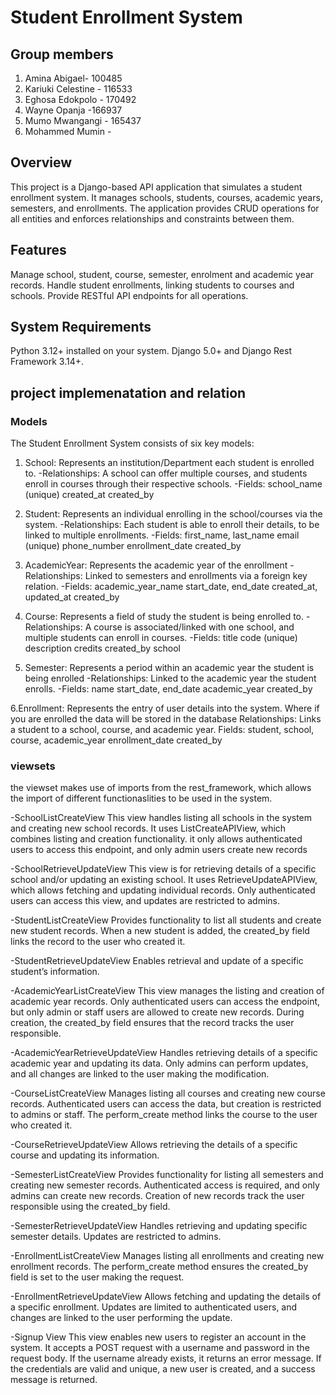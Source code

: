 # Student Enrollment System

## Group members
1. Amina Abigael- 100485
2. Kariuki Celestine - 116533
3. Eghosa Edokpolo - 170492
4. Wayne Opanja -166937
5. Mumo Mwangangi - 165437
6. Mohammed Mumin -

## Overview
This project is a Django-based API application that simulates a student enrollment system. 
It manages schools, students, courses, academic years, semesters, and enrollments. 
The application provides CRUD operations for all entities and enforces relationships and constraints between them.

## Features
Manage school, student, course, semester, enrolment and academic year records.
Handle student enrollments, linking students to courses and schools.
Provide RESTful API endpoints for all operations.

## System Requirements
Python 3.12+ installed on your system.
Django 5.0+ and Django Rest Framework 3.14+.

## project implemenatation and relation 

### Models
The Student Enrollment System consists of six key models:

1. School: Represents an institution/Department each student is enrolled to. 
-Relationships: A school can offer multiple courses, and students enroll in courses through their respective schools.
-Fields:
school_name (unique)
created_at
created_by

2. Student: Represents an individual enrolling in the school/courses via the system.
-Relationships: Each student is able to enroll their details, to be linked to multiple enrollments.
-Fields:
first_name, last_name
email (unique)
phone_number
enrollment_date
created_by

3. AcademicYear: Represents the academic year of the enrollment
-Relationships: Linked to semesters and enrollments via a foreign key relation.
-Fields:
academic_year_name
start_date, end_date
created_at, updated_at
created_by

4. Course: Represents a field of study the student is being enrolled to.
-Relationships: A course is associated/linked with one school, and multiple students can enroll in courses.
-Fields:
title
code (unique)
description
credits
created_by
school

5. Semester: Represents a period within an academic year the student is being enrolled
-Relationships: Linked to the academic year the student enrolls.
-Fields:
name
start_date, end_date
academic_year
created_by

6.Enrollment: Represents the entry of user details into the system. Where if you are enrolled the data will be stored in the database
Relationships: Links a student to a school, course, and academic year.
Fields:
student, school, course, academic_year
enrollment_date
created_by

### viewsets

the viewset makes use of imports from the rest_framework, which allows the import of different functionaslities to be used in the system.

-SchoolListCreateView
This view handles listing all schools in the system and creating new school records.
It uses ListCreateAPIView, which combines listing and creation functionality.
it only allows authenticated users to access this endpoint, and only admin users create new records 

-SchoolRetrieveUpdateView
This view is for retrieving details of a specific school and/or updating an existing school.
It uses RetrieveUpdateAPIView, which allows fetching and updating individual records.
Only authenticated users can access this view, and updates are restricted to admins.

-StudentListCreateView
Provides functionality to list all students and create new student records.
When a new student is added, the created_by field links the record to the user who created it.

-StudentRetrieveUpdateView
Enables retrieval and update of a specific student’s information.

-AcademicYearListCreateView
This view manages the listing and creation of academic year records.
Only authenticated users can access the endpoint, but only admin or staff users are allowed to create new records.
During creation, the created_by field ensures that the record tracks the user responsible.

-AcademicYearRetrieveUpdateView
Handles retrieving details of a specific academic year and updating its data.
Only admins can perform updates, and all changes are linked to the user making the modification.

-CourseListCreateView
Manages listing all courses and creating new course records.
Authenticated users can access the data, but creation is restricted to admins or staff.
The perform_create method links the course to the user who created it.

-CourseRetrieveUpdateView
Allows retrieving the details of a specific course and updating its information.

-SemesterListCreateView
Provides functionality for listing all semesters and creating new semester records.
Authenticated access is required, and only admins can create new records.
Creation of new records track the user responsible using the created_by field.

-SemesterRetrieveUpdateView
Handles retrieving and updating specific semester details.
Updates are restricted to admins.

-EnrollmentListCreateView
Manages listing all enrollments and creating new enrollment records.
The perform_create method ensures the created_by field is set to the user making the request.

-EnrollmentRetrieveUpdateView
Allows fetching and updating the details of a specific enrollment.
Updates are limited to authenticated users, and changes are linked to the user performing the update.

-Signup View
This view enables new users to register an account in the system.
It accepts a POST request with a username and password in the request body.
If the username already exists, it returns an error message.
If the credentials are valid and unique, a new user is created, and a success message is returned.
